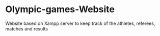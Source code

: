 # Olympic-games-Website
Website based on Xampp server to keep track of the athletes, referees, matches and results
